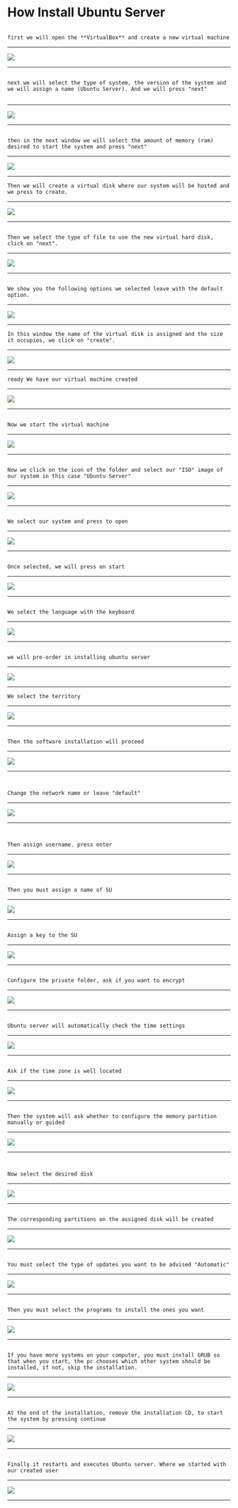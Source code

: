 How Install Ubuntu Server
===================

```

first we will open the **VirtualBox** and create a new virtual machine 

```


-------------

<img src="https://github.com/mt-imperial/UbuntuServer/blob/master/Imagenes/0.jpg">

-------------


```

next we will select the type of system, the version of the system and we will assign a name (Ubuntu Server). And we will press "next"


```
-------------

<img src="https://github.com/mt-imperial/UbuntuServer/blob/master/Imagenes/1.png">

-------------

```

then in the next window we will select the amount of memory (ram) desired to start the system and press "next"

```

-------------

<img src="https://github.com/mt-imperial/UbuntuServer/blob/master/Imagenes/2.png">

-------------

```
Then we will create a virtual disk where our system will be hosted and we press to create.

```

-------------

<img src="https://github.com/mt-imperial/UbuntuServer/blob/master/Imagenes/3.png">

-------------

```

Then we select the type of file to use the new virtual hard disk, click on "next".

```

-------------

<img src="https://github.com/mt-imperial/UbuntuServer/blob/master/Imagenes/4.png">

-------------

```

We show you the following options we selected leave with the default option.

```

-------------

<img src="https://github.com/mt-imperial/UbuntuServer/blob/master/Imagenes/5.png">

-------------

```
In this window the name of the virtual disk is assigned and the size it occupies, we click on "create".

``` 

-------------

<img src="https://github.com/mt-imperial/UbuntuServer/blob/master/Imagenes/6.png">

-------------

```
ready We have our virtual machine created

``` 

-------------

<img src="https://github.com/mt-imperial/UbuntuServer/blob/master/Imagenes/7.png">

-------------

```

Now we start the virtual machine

``` 

-------------

<img src="https://github.com/mt-imperial/UbuntuServer/blob/master/Imagenes/8.png">

-------------

```

Now we click on the icon of the folder and select our "ISO" image of our system in this case "Ubuntu Server"

``` 

-------------

<img src="https://github.com/mt-imperial/UbuntuServer/blob/master/Imagenes/9.png">

-------------

```

We select our system and press to open

``` 

-------------

<img src="https://github.com/mt-imperial/UbuntuServer/blob/master/Imagenes/10.png">

-------------

```

Once selected, we will press on start

``` 

-------------

<img src="https://github.com/mt-imperial/UbuntuServer/blob/master/Imagenes/11.png">

-------------

```

We select the language with the keyboard

``` 

-------------

<img src="https://github.com/mt-imperial/UbuntuServer/blob/master/Imagenes/12key.png">

-------------

```

we will pre-order in installing ubuntu server

``` 

-------------

<img src="https://github.com/mt-imperial/UbuntuServer/blob/master/Imagenes/13.png">

-------------

```
We select the territory

``` 

-------------

<img src="https://github.com/mt-imperial/UbuntuServer/blob/master/Imagenes/14.png">

-------------

```

Then the software installation will proceed

``` 

-------------

<img src="https://github.com/mt-imperial/UbuntuServer/blob/master/Imagenes/15.png">

-------------

```


Change the network name or leave "default"

``` 

-------------

<img src="https://github.com/mt-imperial/UbuntuServer/blob/master/Imagenes/16.png">

-------------

```


Then assign username. press enter

``` 

-------------

<img src="https://github.com/mt-imperial/UbuntuServer/blob/master/Imagenes/17.png">

-------------

```

Then you must assign a name of SU

``` 

-------------

<img src="https://github.com/mt-imperial/UbuntuServer/blob/master/Imagenes/18.png">

-------------

```

Assign a key to the SU

``` 

-------------

<img src="https://github.com/mt-imperial/UbuntuServer/blob/master/Imagenes/19.png">

-------------

```

Configure the private folder, ask if you want to encrypt

``` 

-------------

<img src="https://github.com/mt-imperial/UbuntuServer/blob/master/Imagenes/20.png">

-------------

```

Ubuntu server will automatically check the time settings

``` 

-------------

<img src="https://github.com/mt-imperial/UbuntuServer/blob/master/Imagenes/21.png">

-------------

```

Ask if the time zone is well located

``` 

-------------

<img src="https://github.com/mt-imperial/UbuntuServer/blob/master/Imagenes/22.png">

-------------

```

Then the system will ask whether to configure the memory partition manually or guided

``` 

-------------

<img src="https://github.com/mt-imperial/UbuntuServer/blob/master/Imagenes/23.png">

-------------

```


Now select the desired disk

``` 

-------------

<img src="https://github.com/mt-imperial/UbuntuServer/blob/master/Imagenes/24.png">

-------------

```

The corresponding partitions on the assigned disk will be created

``` 

-------------

<img src="https://github.com/mt-imperial/UbuntuServer/blob/master/Imagenes/26.png">

-------------

```

You must select the type of updates you want to be advised "Automatic"

``` 

-------------

<img src="https://github.com/mt-imperial/UbuntuServer/blob/master/Imagenes/27.png">

-------------

```

Then you must select the programs to install the ones you want

``` 

-------------

<img src="https://github.com/mt-imperial/UbuntuServer/blob/master/Imagenes/28.png">

-------------

```

If you have more systems on your computer, you must install GRUB so that when you start, the pc chooses which other system should be installed, if not, skip the installation.

``` 

-------------

<img src="https://github.com/mt-imperial/UbuntuServer/blob/master/Imagenes/29.png">

-------------

```

At the end of the installation, remove the installation CD, to start the system by pressing continue

``` 

-------------

<img src="https://github.com/mt-imperial/UbuntuServer/blob/master/Imagenes/30.png">

-------------

```

Finally it restarts and executes Ubuntu server. Where we started with our created user

``` 

-------------

<img src="https://github.com/mt-imperial/UbuntuServer/blob/master/Imagenes/31.png">

-------------
